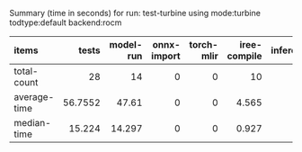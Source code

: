 Summary (time in seconds) for run: test-turbine using mode:turbine todtype:default backend:rocm

| items        |   tests |   model-run |   onnx-import |   torch-mlir |   iree-compile |   inference |
|:-------------|--------:|------------:|--------------:|-------------:|---------------:|------------:|
| total-count  | 28      |      14     |             0 |            0 |         10     |        1    |
| average-time | 56.7552 |      47.61  |             0 |            0 |          4.565 |        4.58 |
| median-time  | 15.224  |      14.297 |             0 |            0 |          0.927 |        0    |

